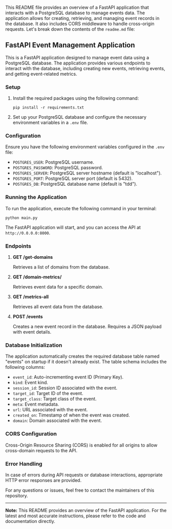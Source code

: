 This README file provides an overview of a FastAPI application that interacts with a PostgreSQL database to manage events data. The application allows for creating, retrieving, and managing event records in the database. It also includes CORS middleware to handle cross-origin requests. Let's break down the contents of the `readme.md` file:

## FastAPI Event Management Application

This is a FastAPI application designed to manage event data using a PostgreSQL database. The application provides various endpoints to interact with the database, including creating new events, retrieving events, and getting event-related metrics.

### Setup

1. Install the required packages using the following command:
    ```
    pip install -r requirements.txt
    ```
2. Set up your PostgreSQL database and configure the necessary environment variables in a `.env` file.

### Configuration

Ensure you have the following environment variables configured in the `.env` file:

-   `POSTGRES_USER`: PostgreSQL username.
-   `POSTGRES_PASSWORD`: PostgreSQL password.
-   `POSTGRES_SERVER`: PostgreSQL server hostname (default is "localhost").
-   `POSTGRES_PORT`: PostgreSQL server port (default is 5432).
-   `POSTGRES_DB`: PostgreSQL database name (default is "tdd").

### Running the Application

To run the application, execute the following command in your terminal:

```
python main.py
```

The FastAPI application will start, and you can access the API at `http://0.0.0.0:8000`.

### Endpoints

1. **GET /get-domains**

    Retrieves a list of domains from the database.

2. **GET /domain-metrics/**

    Retrieves event data for a specific domain.

3. **GET /metrics-all**

    Retrieves all event data from the database.

4. **POST /events**

    Creates a new event record in the database. Requires a JSON payload with event details.

### Database Initialization

The application automatically creates the required database table named "events" on startup if it doesn't already exist. The table schema includes the following columns:

-   `event_id`: Auto-incrementing event ID (Primary Key).
-   `kind`: Event kind.
-   `session_id`: Session ID associated with the event.
-   `target_id`: Target ID of the event.
-   `target_class`: Target class of the event.
-   `meta`: Event metadata.
-   `url`: URL associated with the event.
-   `created_on`: Timestamp of when the event was created.
-   `domain`: Domain associated with the event.

### CORS Configuration

Cross-Origin Resource Sharing (CORS) is enabled for all origins to allow cross-domain requests to the API.

### Error Handling

In case of errors during API requests or database interactions, appropriate HTTP error responses are provided.

For any questions or issues, feel free to contact the maintainers of this repository.

---

**Note:** This README provides an overview of the FastAPI application. For the latest and most accurate instructions, please refer to the code and documentation directly.
